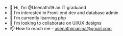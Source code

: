 - 👋 Hi, I’m @Usenathi19 an IT graduand
- 👀 I’m interested in Front-end dev and database admin
- 🌱 I’m currently learning php
- 💞️ I’m looking to collaborate on UI/UX designs 
- 📫 How to reach me - usenathimanina@gmail.com

<!---
Usenathi19/Usenathi19 is a ✨ special ✨ repository because its `README.md` (this file) appears on your GitHub profile.
You can click the Preview link to take a look at your changes.
--->
